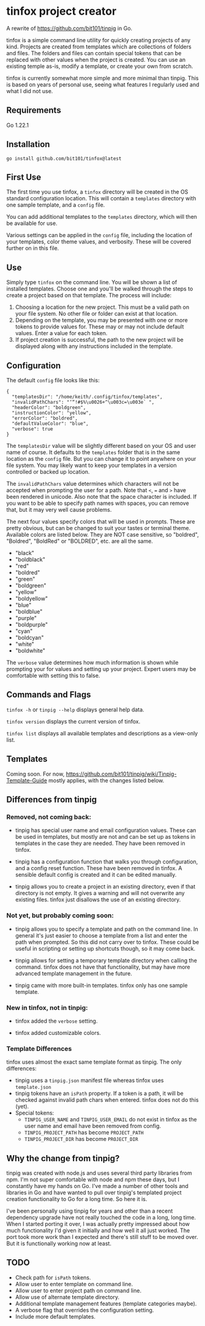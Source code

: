 # tinfox project creator

A rewrite of https://github.com/bit101/tinpig in Go.

tinfox is a simple command line utility for quickly creating projects of any kind. Projects are created from templates which are collections of folders and files. The folders and files can contain special tokens that can be replaced with other values when the project is created. You can use an existing temple as-is, modify a template, or create your own from scratch.

tinfox is currently somewhat more simple and more minimal than tinpig. This is based on years of personal use, seeing what features I regularly used and what I did not use.

## Requirements

Go 1.22.1

## Installation

```
go install github.com/bit101/tinfox@latest
```

## First Use

The first time you use tinfox, a `tinfox` directory will be created in the OS standard configuration location. This will contain a `templates` directory with one sample template, and a `config` file.

You can add additional templates to the `templates` directory, which will then be available for use.

Various settings can be applied in the `config` file, including the location of your templates, color theme values, and verbosity. These will be covered further on in this file.

## Use

Simply type `tinfox` on the command line. You will be shown a list of installed templates. Choose one and you'll be walked through the steps to create a project based on that template. The process will include:

1. Choosing a location for the new project. This must be a valid path on your file system. No other file or folder can exist at that location.
2. Depending on the template, you may be presented with one or more tokens to provide values for. These may or may not include default values. Enter a value for each token.
3. If project creation is successful, the path to the new project will be displayed along with any instructions included in the template.

## Configuration

The default `config` file looks like this:

```
{
  "templatesDir": "/home/keith/.config/tinfox/templates",
  "invalidPathChars": "‘“!#$%\u0026+^\u003c=\u003e` ",
  "headerColor": "boldgreen",
  "instructionColor": "yellow",
  "errorColor": "boldred",
  "defaultValueColor": "blue",
  "verbose": true
}
```

The `templatesDir` value will be slightly different based on your OS and user name of course. It defaults to the `templates` folder that is in the same location as the `config` file. But you can change it to point anywhere on your file system. You may likely want to keep your templates in a version controlled or backed up location.

The `invalidPathChars` value determines which characters will not be accepted when prompting the user for a path. Note that `<`, `=` and `>` have been rendered in unicode. Also note that the space character is included. If you want to be able to specify path names with spaces, you can remove that, but it may very well cause problems. 

The next four values specify colors that will be used in prompts. These are pretty obvious, but can be changed to suit your tastes or terminal theme. Available colors are listed below. They are NOT case sensitive, so "boldred", "Boldred", "BoldRed" or "BOLDRED", etc. are all the same.

- "black"
- "boldblack"
- "red"
- "boldred"
- "green"
- "boldgreen"
- "yellow"
- "boldyellow"
- "blue"
- "boldblue"
- "purple"
- "boldpurple"
- "cyan"
- "boldcyan"
- "white"
- "boldwhite"

The `verbose` value determines how much information is shown while prompting your for values and setting up your project. Expert users may be comfortable with setting this to false.

## Commands and Flags

`tinfox -h` or `tinpig --help` displays general help data.

`tinfox version` displays the current version of tinfox.

`tinfox list` displays all available templates and descriptions as a view-only list.

## Templates

Coming soon. For now, https://github.com/bit101/tinpig/wiki/Tinpig-Template-Guide mostly applies, with the changes listed below.


## Differences from tinpig

### Removed, not coming back: 

- tinpig has special user name and email configuration values. These can be used in templates, but mostly are not and can be set up as tokens in templates in the case they are needed. They have been removed in tinfox.

- tinpig has a configuration function that walks you through configuration, and a config reset function. These have been removed in tinfox. A sensible default config is created and it can be edited manually. 

- tinpig allows you to create a project in an existing directory, even if that directory is not empty. It gives a warning and will not overwrite any existing files. tinfox just disallows the use of an existing directory.

### Not yet, but probably coming soon:

- tinpig allows you to specify a template and path on the command line. In general it's just easier to choose a template from a list and enter the path when prompted. So this did not carry over to tinfox. These could be useful in scripting or setting up shortcuts though, so it may come back.

- tinpig allows for setting a temporary template directory when calling the command. tinfox does not have that functionality, but may have more advanced template management in the future.

- tinpig came with more built-in templates. tinfox only has one sample template.

### New in tinfox, not in tinpig:

- tinfox added the `verbose` setting.

- tinfox added customizable colors.

### Template Differences

tinfox uses almost the exact same template format as tinpig. The only differences:

- tinpig uses a `tinpig.json` manifest file whereas tinfox uses `template.json`
- tinpig tokens have an `isPath` property. If a token is a path, it will be checked against invalid path chars when entered. tinfox does not do this (yet).
- Special tokens:
    - `TINPIG_USER_NAME` and `TINPIG_USER_EMAIL` do not exist in tinfox as the user name and email have been removed from config.
    - `TINPIG_PROJECT_PATH` has become `PROJECT_PATH`
    - `TINPIG_PROJECT_DIR` has become `PROJECT_DIR`

## Why the change from tinpig?

tinpig was created with node.js and uses several third party libraries from npm. I'm not super comfortable with node and npm these days, but I constantly have my hands on Go. I've made a number of other tools and libraries in Go and have wanted to pull over tinpig's templated project creation functionality to Go for a long time. So here it is.

I've been personally using tinpig for years and other than a recent dependency upgrade have not really touched the code in a long, long time. When I started porting it over, I was actually pretty impressed about how much functionality I'd given it initially and how well it all just worked. The port took more work than I expected and there's still stuff to be moved over. But it is functionally working now at least.

## TODO
- Check path for `isPath` tokens.
- Allow user to enter template on command line.
- Allow user to enter project path on command line.
- Allow use of alternate template directory.
- Additional template management features (template categories maybe).
- A verbose flag that overrides the configuration setting.
- Include more default templates.
